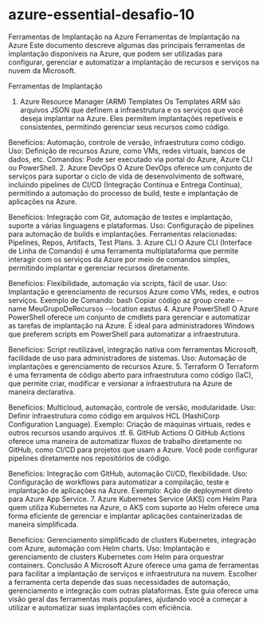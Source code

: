 # azure-essential-desafio-10
Ferramentas de Implantação na Azure
Ferramentas de Implantação na Azure
Este documento descreve algumas das principais ferramentas de implantação disponíveis na Azure, que podem ser utilizadas para configurar, gerenciar e automatizar a implantação de recursos e serviços na nuvem da Microsoft.

Ferramentas de Implantação
1. Azure Resource Manager (ARM) Templates
Os Templates ARM são arquivos JSON que definem a infraestrutura e os serviços que você deseja implantar na Azure. Eles permitem implantações repetíveis e consistentes, permitindo gerenciar seus recursos como código.

Benefícios: Automação, controle de versão, infraestrutura como código.
Uso: Definição de recursos Azure, como VMs, redes virtuais, bancos de dados, etc.
Comandos: Pode ser executado via portal do Azure, Azure CLI ou PowerShell.
2. Azure DevOps
O Azure DevOps oferece um conjunto de serviços para suportar o ciclo de vida de desenvolvimento de software, incluindo pipelines de CI/CD (Integração Contínua e Entrega Contínua), permitindo a automação do processo de build, teste e implantação de aplicações na Azure.

Benefícios: Integração com Git, automação de testes e implantação, suporte a várias linguagens e plataformas.
Uso: Configuração de pipelines para automação de builds e implantações.
Ferramentas relacionadas: Pipelines, Repos, Artifacts, Test Plans.
3. Azure CLI
O Azure CLI (Interface de Linha de Comando) é uma ferramenta multiplataforma que permite interagir com os serviços da Azure por meio de comandos simples, permitindo implantar e gerenciar recursos diretamente.

Benefícios: Flexibilidade, automação via scripts, fácil de usar.
Uso: Implantação e gerenciamento de recursos Azure como VMs, redes, e outros serviços.
Exemplo de Comando:
bash
Copiar código
az group create --name MeuGrupoDeRecursos --location eastus
4. Azure PowerShell
O Azure PowerShell oferece um conjunto de cmdlets para gerenciar e automatizar as tarefas de implantação na Azure. É ideal para administradores Windows que preferem scripts em PowerShell para automatizar a infraestrutura.

Benefícios: Script reutilizável, integração nativa com ferramentas Microsoft, facilidade de uso para administradores de sistemas.
Uso: Automação de implantações e gerenciamento de recursos Azure.
5. Terraform
O Terraform é uma ferramenta de código aberto para infraestrutura como código (IaC), que permite criar, modificar e versionar a infraestrutura na Azure de maneira declarativa.

Benefícios: Multicloud, automação, controle de versão, modularidade.
Uso: Definir infraestrutura como código em arquivos HCL (HashiCorp Configuration Language).
Exemplo: Criação de máquinas virtuais, redes e outros recursos usando arquivos .tf.
6. GitHub Actions
O GitHub Actions oferece uma maneira de automatizar fluxos de trabalho diretamente no GitHub, como CI/CD para projetos que usam a Azure. Você pode configurar pipelines diretamente nos repositórios de código.

Benefícios: Integração com GitHub, automação CI/CD, flexibilidade.
Uso: Configuração de workflows para automatizar a compilação, teste e implantação de aplicações na Azure.
Exemplo: Ação de deployment direto para Azure App Service.
7. Azure Kubernetes Service (AKS) com Helm
Para quem utiliza Kubernetes na Azure, o AKS com suporte ao Helm oferece uma forma eficiente de gerenciar e implantar aplicações containerizadas de maneira simplificada.

Benefícios: Gerenciamento simplificado de clusters Kubernetes, integração com Azure, automação com Helm charts.
Uso: Implantação e gerenciamento de clusters Kubernetes com Helm para orquestrar containers.
Conclusão
A Microsoft Azure oferece uma gama de ferramentas para facilitar a implantação de serviços e infraestrutura na nuvem. Escolher a ferramenta certa depende das suas necessidades de automação, gerenciamento e integração com outras plataformas. Este guia oferece uma visão geral das ferramentas mais populares, ajudando você a começar a utilizar e automatizar suas implantações com eficiência.

